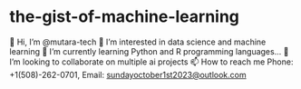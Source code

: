 # the-gist-of-machine-learning

👋 Hi, I’m @mutara-tech
👀 I’m interested in data science and machine learning
🌱 I’m currently learning Python and R programming languages...
💞️ I’m looking to collaborate on multiple ai projects
📫 How to reach me Phone: +1(508)-262-0701, Email: sundayoctober1st2023@outlook.com
